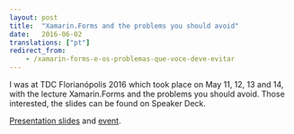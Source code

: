 ```yaml
---
layout: post
title:  "Xamarin.Forms and the problems you should avoid"
date:   2016-06-02
translations: ["pt"]
redirect_from:
    - /xamarin-forms-e-os-problemas-que-voce-deve-evitar
---
```


<p class="intro"><span class="dropcap">I</span> was at TDC Florianópolis 2016 which took place on May 11, 12, 13 and 14, with the lecture Xamarin.Forms and the problems you should avoid. Those interested, the slides can be found on Speaker Deck.</p>

[Presentation slides][slides] and [event][trilha].

[slides]: https://speakerdeck.com/ionixjunior/xamarin-forms-e-os-problemas-que-voce-deve-evitar
[trilha]: http://www.thedevelopersconference.com.br/tdc/2016/florianopolis/trilha-xamarin
